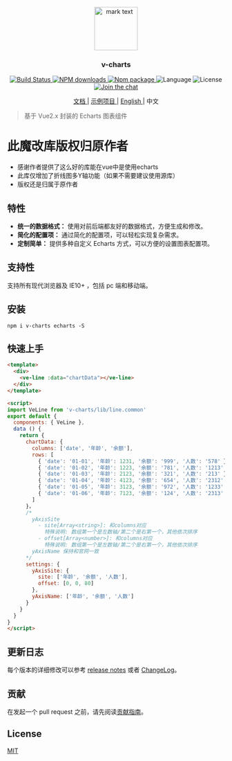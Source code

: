 <p align="center">
<img src="./examples/favicon.ico" alt="mark text" width="100" height="100">
</p>

<h3 align="center">v-charts</h3>

<p align="center">
  <a href="https://travis-ci.org/ElemeFE/v-charts">
    <img src="https://travis-ci.org/ElemeFE/v-charts.svg?branch=master" alt="Build Status">
  </a>
  <a href="https://npmjs.org/package/v-charts">
    <img src="http://img.shields.io/npm/dm/v-charts.svg" alt="NPM downloads">
  </a>
  <a href="https://www.npmjs.org/package/v-charts">
    <img src="https://img.shields.io/npm/v/v-charts.svg" alt="Npm package">
  </a>
  <a>
    <img src="https://img.shields.io/badge/language-javascript-yellow.svg" alt="Language">
  </a>
  <a>
    <img src="https://img.shields.io/badge/license-MIT-000000.svg" alt="License">
  </a>
  <a href="https://gitter.im/ElemeFE/v-charts?utm_source=badge&utm_medium=badge&utm_campaign=pr-badge&utm_content=badge">
    <img src="https://badges.gitter.im/ElemeFE/v-charts.svg" alt="Join the chat">
  </a>
</p>

<p align="center">
  <a href="https://v-charts.js.org">
    文档
  </a>
  <span> | </span>
  <a href="https://codesandbox.io/s/z69myovqzx">
    示例项目
  </a>
  <span> | </span>
  <a href="./README.md">
    English
  </a>
  <span> | </span>
  <a>
    中文
  </a>
</p>

> 基于 Vue2.x 封装的 Echarts 图表组件

# 此魔改库版权归原作者
- 感谢作者提供了这么好的库能在vue中是使用echarts
- 此库仅增加了折线图多Y轴功能（如果不需要建议使用源库）
- 版权还是归属于原作者

## 特性

- **统一的数据格式：** 使用对前后端都友好的数据格式，方便生成和修改。
- **简化的配置项：** 通过简化的配置项，可以轻松实现复杂需求。
- **定制简单：** 提供多种自定义 Echarts 方式，可以方便的设置图表配置项。

## 支持性

支持所有现代浏览器及 IE10+ ，包括 pc 端和移动端。

## 安装

```
npm i v-charts echarts -S
```

## 快速上手

```html
<template>
  <div>
    <ve-line :data="chartData"></ve-line>
  </div>
</template>

<script>
import VeLine from 'v-charts/lib/line.common'
export default {
  components: { VeLine },
  data () {
    return {
      chartData: {
        columns: ['date', '年龄', '余额'],
        rows: [
          { 'date': '01-01', '年龄': 1231, '余额': '999', '人数': '578' },
          { 'date': '01-02', '年龄': 1223, '余额': '781', '人数': '1213' },
          { 'date': '01-03', '年龄': 2123, '余额': '321', '人数': '213' },
          { 'date': '01-04', '年龄': 4123, '余额': '654', '人数': '2312' },
          { 'date': '01-05', '年龄': 3123, '余额': '972', '人数': '1233' },
          { 'date': '01-06', '年龄': 7123, '余额': '124', '人数': '2313' }
        ]
      }，
      /*
        yAxisSite
          - site[Array<string>]: 和columns对应
            特殊说明: 数组第一个是左数轴/第二个是右第一个，其他依次排序
          - offset[Array<number>]: 和columns对应
            特殊说明: 数组第一个是左数轴/第二个是右第一个，其他依次排序
        yAxisName 保持和官网一致
      */
      settings: {
        yAxisSite: {
          site: ['年龄', '余额', '人数'],
          offset: [0, 0, 80]
        },
        yAxisName: ['年龄', '余额', '人数']
      }
    }
  }
}
</script>
```

## 更新日志

每个版本的详细修改可以参考 [release notes](https://github.com/ElemeFE/v-charts/releases) 或者 [ChangeLog](./CHANGELOG_CN.md)。

## 贡献

在发起一个 pull request 之前，请先阅读[贡献指南](./CONTRIBUTING_CN.md)。

## License

[MIT](http://opensource.org/licenses/MIT)
